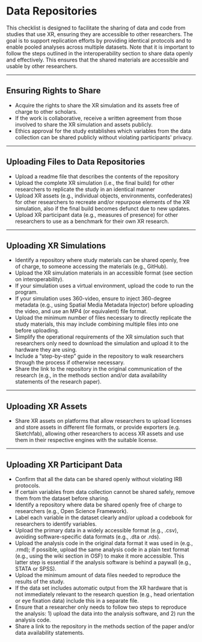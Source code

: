 # Data Repositories

This checklist is designed to facilitate the sharing of data and code from studies that use XR, ensuring they are accessible to other researchers. The goal is to support replication efforts by providing identical protocols and to enable pooled analyses across multiple datasets. Note that it is important to follow the steps outlined in the interoperability section to share data openly and effectively. This ensures that the shared materials are accessible and usable by other researchers.

---

## Ensuring Rights to Share

- Acquire the rights to share the XR simulation and its assets free of charge to other scholars.
- If the work is collaborative, receive a written agreement from those involved to share the XR simulation and assets publicly.
- Ethics approval for the study establishes which variables from the data collection can be shared publicly without violating participants' privacy.

---

## Uploading Files to Data Repositories

- Upload a readme file that describes the contents of the repository
- Upload the complete XR simulation (i.e., the final build) for other researchers to replicate the study in an identical manner
- Upload XR assets (e.g., individual objects, environments, confederates) for other researchers to recreate and/or repurpose elements of the XR simulation, also if the final build becomes defunct due to new updates.
- Upload XR participant data (e.g., measures of presence) for other researchers to use as a benchmark for their own XR research.

---

## Uploading XR Simulations

- Identify a repository where study materials can be shared openly, free of charge, to someone accessing the materials (e.g., GitHub).
- Upload the XR simulation materials in an accessible format (see section on interoperability).
- If your simulation uses a virtual environment, upload the code to run the program.
- If your simulation uses 360-video, ensure to inject 360-degree metadata (e.g., using Spatial Media Metadata Injector) before uploading the video, and use an MP4 (or equivalent) file format.
- Upload the minimum number of files necessary to directly replicate the study materials, this may include combining multiple files into one before uploading.
- Simplify the operational requirements of the XR simulation such that researchers only need to download the simulation and upload it to the hardware they are using.
- Include a “step-by-step” guide in the repository to walk researchers through the process if otherwise necessary.
- Share the link to the repository in the original communication of the research (e.g., in the methods section and/or data availability statements of the research paper).

---

## Uploading XR Assets

- Share XR assets on platforms that allow researchers to upload licenses and store assets in different file formats, or provide exporters (e.g. Sketchfab), allowing other researchers to access XR assets and use them in their respective engines with the suitable license.

---

## Uploading XR Participant Data

- Confirm that all the data can be shared openly without violating IRB protocols.
- If certain variables from data collection cannot be shared safely, remove them from the dataset before sharing.
- Identify a repository where data be shared openly free of charge to researchers (e.g., Open Science Framework).
- Label each variable in the dataset clearly and/or upload a codebook for researchers to identify variables.
- Upload the primary data in a widely accessible format (e.g., .csv), avoiding software-specific data formats (e.g., .dta or .rds).
- Upload the analysis code in the original data format it was used in (e.g., .rmd); if possible, upload the same analysis code in a plain text format (e.g., using the wiki section in OSF) to make it more accessible. This latter step is essential if the analysis software is behind a paywall (e.g., STATA or SPSS).
- Upload the minimum amount of data files needed to reproduce the results of the study.
- If the data set includes automatic output from the XR hardware that is not immediately relevant to the research question (e.g., head orientation or eye fixation data) include this in a separate file.
- Ensure that a researcher only needs to follow two steps to reproduce the analysis: 1) upload the data into the analysis software, and 2) run the analysis code.
- Share a link to the repository in the methods section of the paper and/or data availability statements.